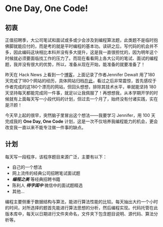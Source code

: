# One Day, One Code! #


## 初衷 ##
正值招聘季，大公司笔试和面试或多或少会涉及到编程算法题，此类题不是临时抱佛脚就能应付的，而是考的就是平时编程的基本功。读研之后，写代码的机会并不多，因此编码这块相比本科并没有多大提升，这是我一直很担忧的，因为明年这个时候就必须要面临找工作的压力了。而现在看看网上各大公司的笔试、面试的编程题，我并没有很大的优势，所以，准备从现在开始，能准备的就要准备了！

昨天在 Hack News 上看到一个[博客](http://blog.jenniferdewalt.com/)，上面记录了作者Jennifer Dewalt 用了180天完成了180个网站的经历，具体网站归档[在此](http://blog.jenniferdewalt.com/archive)，看过之后非常震惊，首先感叹于作者完成的这180个漂亮的网站，但回头想想，排除其技术水平，单就能坚持 180 天坚持每天都能完成同一件事，就足以让我佩服了！再想想我，从本学期开学的时候就有上面每天写一小段代码的计划，但过去一个月了，始终没有付诸实践，实在是汗颜！

今天早上起的很早，突然脑子里冒出这个想法——我要学习 Jennifer，用 100 天完成我的 **One Day, One Code** 计划，这是一次不仅培养我编程能力的机会，更会改变我一直以来不能专注做一件事的缺点。

## 计划 ##
每天写一段程序，该程序题目来源广泛，主要有以下：

* 自己的一个想法
* 网上流传的经典公司招聘笔试面试题
* ***编程之美*** 等经典招聘书籍
* 陈利人 ***待字闺中*** 微信中的面试题精选
* 其他...

编程主要侧重于数据结构与算法，能进行算法性能的比较。每天抽出大约一个小时的时间，对所选择的题首先能进行算法思想的分析，然后编程实现。代码托管在此版本库中，每天以日期进行文件夹命名，文件夹下包含题目说明、源代码、算法分析等。


